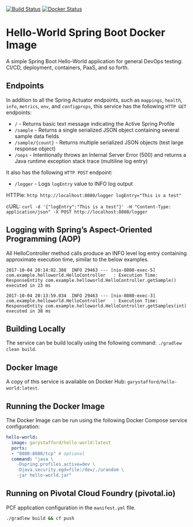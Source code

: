 [![Build Status](https://travis-ci.org/garystafford/hello-world.svg?branch=master)](https://travis-ci.org/garystafford/hello-world)   [![Docker Status](https://dockerbuildbadges.quelltext.eu/status.svg?organization=garystafford&repository=hello-world)](https://github.com/garystafford/cd-maturity-model/tree/requirejs)

# Hello-World Spring Boot Docker Image

A simple Spring Boot Hello-World application for general DevOps testing: CI/CD, deployment, containers, PaaS, and so forth.

## Endpoints

In addition to all the Spring Actuator endpoints, such as `mappings`, `health`, `info`, `metrics`, `env`, and `configprops`, this service has the following `HTTP GET` endpoints:

* `/` - Returns basic text message indicating the Active Spring Profile
* `/sample` - Returns a single serialized JSON object containing several sample data fields
* `/sample/{count}` - Returns multiple serialized JSON objects (test large response object)
* `/oops` - Intentionally throws an Internal Server Error (500) and returns a Java runtime exception stack trace (multiline log entry)

It also has the following `HTTP POST` endpoint:  
* `/logger` - Logs `logEntry` value to INFO log output

HTTPie: `http http://localhost:8080/logger logEntry="This is a test"`

cURL: `curl -d '{"logEntry":"This is a test"}' -H "Content-Type: application/json" -X POST http://localhost:8080/logger`

## Logging with Spring’s Aspect-Oriented Programming (AOP)
All HelloController method calls produce an INFO level log entry containing approximate execution time, similar to the below examples.

```text
2017-10-04 20:14:02.388  INFO 29463 --- [nio-8080-exec-5] com.example.helloworld.HelloController   : Execution Time: ResponseEntity com.example.helloworld.HelloController.getSample() executed in 23 ms

2017-10-04 20:13:59.034  INFO 29463 --- [nio-8080-exec-3] com.example.helloworld.HelloController   : Execution Time: ResponseEntity com.example.helloworld.HelloController.getSamples(int) executed in 38 ms
```
## Building Locally

The service can be build locally using the following command: `./gradlew clean build`.

## Docker Image

A copy of this service is available on Docker Hub: `garystafford/hello-world:latest`.

## Running the Docker Image

The Docker Image can be run using the following Docker Compose service configuration:

```yaml
hello-world:
  image: garystafford/hello-world:latest
  ports:
  - "8080:8080/tcp" # optional
  command: "java \
    -Dspring.profiles.active=dev \
    -Djava.security.egd=file:/dev/./urandom \
    -jar hello-world.jar"
```

## Running on Pivotal Cloud Foundry (pivotal.io)

PCF application configuration in the `manifest.yml` file.

```bash
./gradlew build && cf push
```
